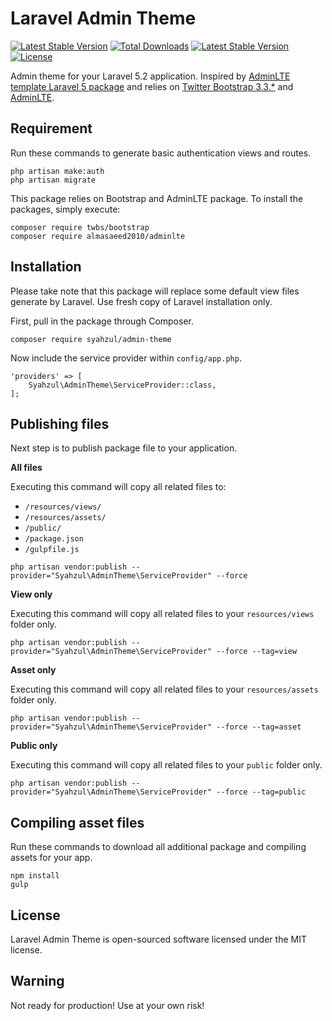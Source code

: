# Laravel Admin Theme

[![Latest Stable Version](https://poser.pugx.org/syahzul/admin-theme/v/stable?format=flat)](https://packagist.org/packages/syahzul/admin-theme)
[![Total Downloads](https://poser.pugx.org/syahzul/admin-theme/downloads?format=flat)](https://packagist.org/packages/syahzul/admin-theme)
[![Latest Stable Version](https://poser.pugx.org/syahzul/admin-theme/v/stable?format=flat)](https://packagist.org/packages/syahzul/admin-theme)
[![License](https://poser.pugx.org/syahzul/admin-theme/license?format=flat)](https://packagist.org/packages/syahzul/admin-theme)

Admin theme for your Laravel 5.2 application. Inspired by [AdminLTE template Laravel 5 package](https://github.com/acacha/adminlte-laravel) and relies
on [Twitter Bootstrap 3.3.*](https://github.com/twbs/bootstrap) and [AdminLTE](https://github.com/almasaeed2010/AdminLTE).

## Requirement

Run these commands to generate basic authentication views and routes.

```
php artisan make:auth
php artisan migrate
```

This package relies on Bootstrap and AdminLTE package. To install the packages, simply execute:

```
composer require twbs/bootstrap
composer require almasaeed2010/adminlte
```

## Installation

Please take note that this package will replace some default view files generate by Laravel. Use fresh
copy of Laravel installation only.

First, pull in the package through Composer.

```
composer require syahzul/admin-theme
```

Now include the service provider within `config/app.php`.

```
'providers' => [
    Syahzul\AdminTheme\ServiceProvider::class,
];
```

## Publishing files

Next step is to publish package file to your application.

**All files**

Executing this command will copy all related files to:
* `/resources/views/`
* `/resources/assets/`
* `/public/`
* `/package.json`
* `/gulpfile.js`

```
php artisan vendor:publish --provider="Syahzul\AdminTheme\ServiceProvider" --force
```

**View only**

Executing this command will copy all related files to your ```resources/views``` folder only.

```
php artisan vendor:publish --provider="Syahzul\AdminTheme\ServiceProvider" --force --tag=view
```

**Asset only**

Executing this command will copy all related files to your ```resources/assets``` folder only.

```
php artisan vendor:publish --provider="Syahzul\AdminTheme\ServiceProvider" --force --tag=asset
```

**Public only**

Executing this command will copy all related files to your ```public``` folder only.

```
php artisan vendor:publish --provider="Syahzul\AdminTheme\ServiceProvider" --force --tag=public
```

## Compiling asset files

Run these commands to download all additional package and compiling assets for your app.

```
npm install
gulp
```

## License

Laravel Admin Theme is open-sourced software licensed under the MIT license.

## Warning

Not ready for production! Use at your own risk!
